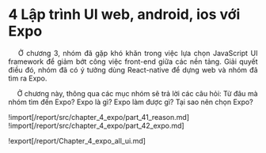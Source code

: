 # **4 Lập trình UI web, android, ios với Expo**

<p style='text-align: justify;'>
&emsp;
Ở chương 3, nhóm đã gặp khó khăn trong việc lựa chọn JavaScript UI framework
để giảm bớt công việc front-end giữa các nền tảng.
Giải quyết điều đó, nhóm đã có ý tưởng dùng React-native để dựng web 
và nhóm đã tìm ra Expo.
</p>

<p style='text-align: justify;'>
&emsp;
Ở chương này, thông qua các mục nhóm sẽ trả lời các câu hỏi:
Từ đâu mà nhóm tìm đến Expo?
Expo là gì? 
Expo làm được gì?
Tại sao nên chọn Expo?
</p>

<div style="page-break-after: always;"></div>

!import[/report/src/chapter_4_expo/part_41_reason.md]
!import[/report/src/chapter_4_expo/part_42_expo.md]

!export[/report/Chapter_4_expo_all_ui.md]
